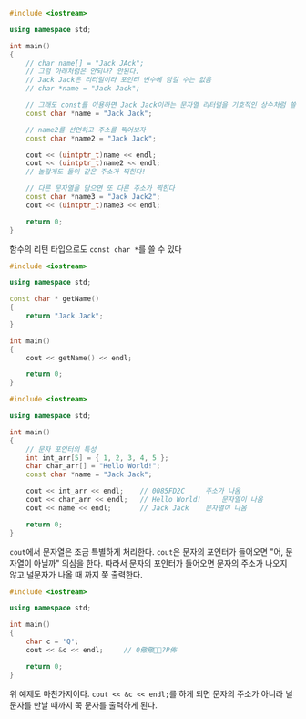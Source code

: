 ```cpp
#include <iostream>

using namespace std;

int main()
{
	// char name[] = "Jack JAck";
	// 그럼 아래처럼은 안되나? 안된다. 
	// Jack Jack은 리터럴이라 포인터 변수에 담길 수는 없음
	// char *name = "Jack Jack";

	// 그래도 const를 이용하면 Jack Jack이라는 문자열 리터럴을 기호적인 상수처럼 쓸 수 있다.
	const char *name = "Jack Jack";

	// name2를 선언하고 주소를 찍어보자
	const char *name2 = "Jack Jack";

	cout << (uintptr_t)name << endl;
	cout << (uintptr_t)name2 << endl;
	// 놀랍게도 둘이 같은 주소가 찍힌다!

	// 다른 문자열을 담으면 또 다른 주소가 찍힌다
	const char *name3 = "Jack Jack2";
	cout << (uintptr_t)name3 << endl;

	return 0;
}

```

함수의 리턴 타입으로도 `const char *`를 쓸 수 있다

```cpp
#include <iostream>

using namespace std;

const char * getName()
{
	return "Jack Jack";
}

int main()
{
	cout << getName() << endl;

	return 0;
}

```


```cpp
#include <iostream>

using namespace std;

int main()
{
	// 문자 포인터의 특성
	int int_arr[5] = { 1, 2, 3, 4, 5 };
	char char_arr[] = "Hello World!";
	const char *name = "Jack Jack";

	cout << int_arr << endl;	// 0085FD2C		주소가 나옴
	cout << char_arr << endl;	// Hello World!		문자열이 나옴
	cout << name << endl;		// Jack Jack	문자열이 나옴

	return 0;
}

```

`cout`에서 문자열은 조금 특별하게 처리한다.
`cout`은 문자의 포인터가 들어오면 "어, 문자열이 아닐까" 의심을 한다.
따라서 문자의 포인터가 들어오면 문자의 주소가 나오지 않고 널문자가 나올 때 까지 쭉 출력한다.

```cpp
#include <iostream>

using namespace std;

int main()
{
	char c = 'Q';
	cout << &c << endl;		// Q儆儆?P佈

	return 0;
}

```

위 예제도 마찬가지이다.
`cout << &c << endl;`를 하게 되면 문자의 주소가 아니라
널 문자를 만날 때까지 쭉 문자를 출력하게 된다.